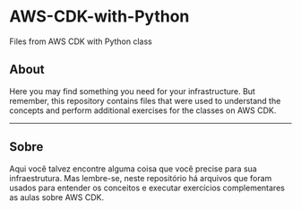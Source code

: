 # AWS-CDK-with-Python
Files from AWS CDK with Python class

## About
Here you may find something you need for your infrastructure. But remember, this repository contains files that were used to understand the concepts and perform additional exercises for the classes on AWS CDK.

---

## Sobre 
Aqui você talvez encontre alguma coisa que você precise para sua infraestrutura. Mas lembre-se, neste repositório há arquivos que foram usados para entender os conceitos e executar exercícios complementares as aulas sobre AWS CDK.
